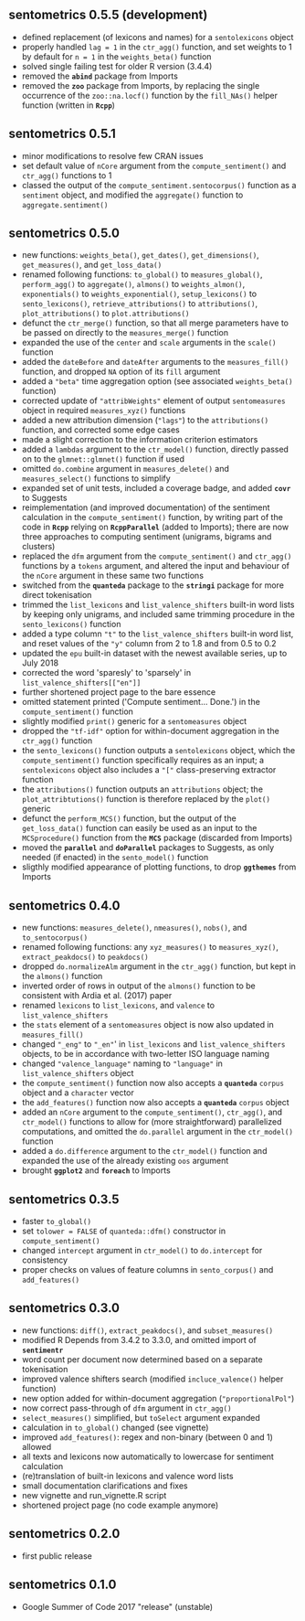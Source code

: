 
## sentometrics 0.5.5 (development)

- defined replacement (of lexicons and names) for a `sentolexicons` object
- properly handled `lag = 1` in the `ctr_agg()` function, and set weights to 1 by default for `n = 1` in the `weights_beta()` function
- solved single failing test for older R version (3.4.4)
- removed the **`abind`** package from Imports
- removed the **`zoo`** package from Imports, by replacing the single occurrence of the `zoo::na.locf()` function by the `fill_NAs()` helper function (written in **`Rcpp`**)

## sentometrics 0.5.1

- minor modifications to resolve few CRAN issues
- set default value of `nCore` argument from the `compute_sentiment()` and `ctr_agg()` functions to 1
- classed the output of the `compute_sentiment.sentocorpus()` function as a `sentiment` object, and modified the `aggregate()` function to `aggregate.sentiment()`

## sentometrics 0.5.0

- new functions: `weights_beta()`, `get_dates()`, `get_dimensions()`, `get_measures()`, and `get_loss_data()`
- renamed following functions: `to_global()` to `measures_global()`, `perform_agg()` to `aggregate()`, `almons()` to `weights_almon()`, `exponentials()` to `weights_exponential()`, `setup_lexicons()` to `sento_lexicons()`, `retrieve_attributions()` to `attributions()`, `plot_attributions()` to `plot.attributions()`
- defunct the `ctr_merge()` function, so that all merge parameters have to be passed on directly to the `measures_merge()` function
- expanded the use of the `center` and `scale` arguments in the `scale()` function
- added the `dateBefore` and `dateAfter` arguments to the `measures_fill()` function, and dropped `NA` option of its `fill` argument
- added a `"beta"` time aggregation option (see associated `weights_beta()` function)
- corrected update of `"attribWeights"` element of output `sentomeasures` object in required `measures_xyz()` functions
- added a new attribution dimension (`"lags"`) to the `attributions()` function, and corrected some edge cases
- made a slight correction to the information criterion estimators
- added a `lambdas` argument to the `ctr_model()` function, directly passed on to the `glmnet::glmnet()` function if used
- omitted `do.combine` argument in `measures_delete()` and `measures_select()` functions to simplify
- expanded set of unit tests, included a coverage badge, and added **`covr`** to Suggests
- reimplementation (and improved documentation) of the sentiment calculation in the `compute_sentiment()` function, by writing part of the code in **`Rcpp`** relying on **`RcppParallel`** (added to Imports); there are now three approaches to computing sentiment (unigrams, bigrams and clusters)
- replaced the `dfm` argument from the `compute_sentiment()` and `ctr_agg()` functions by a `tokens` argument, and altered the input and behaviour of the `nCore` argument in these same two functions
- switched from the **`quanteda`** package to the **`stringi`** package for more direct tokenisation
- trimmed the `list_lexicons` and `list_valence_shifters` built-in word lists by keeping only unigrams, and included same trimming procedure in the `sento_lexicons()` function
- added a type column `"t"` to the `list_valence_shifters` built-in word list, and reset values of the `"y"` column from 2 to 1.8 and from 0.5 to 0.2
- updated the `epu` built-in dataset with the newest available series, up to July 2018
- corrected the word 'sparesly' to 'sparsely' in `list_valence_shifters[["en"]]`
- further shortened project page to the bare essence
- omitted statement printed ('Compute sentiment... Done.') in the `compute_sentiment()` function
- slightly modified `print()` generic for a `sentomeasures` object 
- dropped the `"tf-idf"` option for within-document aggregation in the `ctr_agg()` function
- the `sento_lexicons()` function outputs a `sentolexicons` object, which the `compute_sentiment()` function specifically requires as an input; a `sentolexicons` object also includes a `"["` class-preserving extractor function
- the `attributions()` function outputs an `attributions` object; the `plot_attribtutions()` function is therefore replaced by the `plot()` generic
- defunct the `perform_MCS()` function, but the output of the `get_loss_data()` function can easily be used as an input to the `MCSprocedure()` function from the **`MCS`** package (discarded from Imports)
- moved the **`parallel`** and **`doParallel`** packages to Suggests, as only needed (if enacted) in the `sento_model()` function
- sligthly modified appearance of plotting functions, to drop **`ggthemes`** from Imports

## sentometrics 0.4.0

- new functions: `measures_delete()`, `nmeasures()`, `nobs()`, and `to_sentocorpus()`
- renamed following functions: any `xyz_measures()` to `measures_xyz()`, `extract_peakdocs()` to `peakdocs()`
- dropped `do.normalizeAlm` argument in the `ctr_agg()` function, but kept in the `almons()` function
- inverted order of rows in output of the `almons()` function to be consistent with Ardia et al. (2017) paper
- renamed `lexicons` to `list_lexicons`, and `valence` to `list_valence_shifters` 
- the `stats` element of a `sentomeasures` object is now also updated in `measures_fill()`
- changed `"_eng"` to `"_en"`' in `list_lexicons` and `list_valence_shifters` objects, to be in accordance with two-letter ISO language naming
- changed `"valence_language"` naming to `"language"` in `list_valence_shifters` object
- the `compute_sentiment()` function now also accepts a **`quanteda`** `corpus` object and a `character` vector
- the `add_features()` function now also accepts a **`quanteda`** `corpus` object
- added an `nCore` argument to the `compute_sentiment()`, `ctr_agg()`, and `ctr_model()` functions to allow for (more straightforward) parallelized computations, and omitted the `do.parallel` argument in the `ctr_model()` function
- added a `do.difference` argument to the `ctr_model()` function and expanded the use of the already existing `oos` argument
- brought **`ggplot2`** and **`foreach`** to Imports

## sentometrics 0.3.5

- faster `to_global()`
- set `tolower = FALSE` of `quanteda::dfm()` constructor in `compute_sentiment()`
- changed `intercept` argument in `ctr_model()` to `do.intercept` for consistency
- proper checks on values of feature columns in `sento_corpus()` and `add_features()`

## sentometrics 0.3.0

- new functions: `diff()`, `extract_peakdocs()`, and `subset_measures()` 
- modified R Depends from 3.4.2 to 3.3.0, and omitted import of **`sentimentr`**
- word count per document now determined based on a separate tokenisation
- improved valence shifters search (modified `incluce_valence()` helper function)
- new option added for within-document aggregation (`"proportionalPol"`)
- now correct pass-through of `dfm` argument in `ctr_agg()`
- `select_measures()` simplified, but `toSelect` argument expanded
- calculation in `to_global()` changed (see vignette)
- improved `add_features()`: regex and non-binary (between 0 and 1) allowed
- all texts and lexicons now automatically to lowercase for sentiment calculation
- (re)translation of built-in lexicons and valence word lists
- small documentation clarifications and fixes
- new vignette and run_vignette.R script
- shortened project page (no code example anymore)

## sentometrics 0.2.0

- first public release

## sentometrics 0.1.0

- Google Summer of Code 2017 "release" (unstable)


